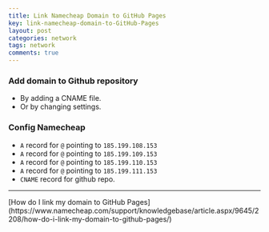 ```yaml
---
title: Link Namecheap Domain to GitHub Pages
key: link-namecheap-domain-to-GitHub-Pages
layout: post
categories: network
tags: network
comments: true
---
```


### Add domain to Github repository
* By adding a CNAME file.
* Or by changing settings.

<!--more-->

### Config Namecheap
* `A` record for `@` pointing to `185.199.108.153`
* `A` record for `@` pointing to `185.199.109.153`
* `A` record for `@` pointing to `185.199.110.153`
* `A` record for `@` pointing to `185.199.111.153`
* `CNAME` record for github repo.

<hr>
[How do I link my domain to GitHub Pages](https://www.namecheap.com/support/knowledgebase/article.aspx/9645/2208/how-do-i-link-my-domain-to-github-pages/)